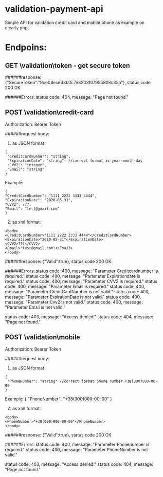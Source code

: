 # validation-payment-api
Simple API for validation credit card and mobile phone as example on clearly php.

# Endpoins:

## GET \validation\token - get secure token
######response: {"SecureToken":"9ce04ece68b0c7e3203f07955808c35a"}, status code 200 OK

######Errors:
status code: 404, message: "Page not found."

## POST \validation\credit-card
Authorization: Bearer Token

######request body:

1) as JSON format
```
{
 "CreditCardNumber": "string", 
 "ExpirationDate": "string", //correct format is year-month-day
 "CVV2": "integer",
 "Email": "string"
}
```
Example:
```
{
"CreditCardNumber": "1111 2222 3333 4444",
"ExpirationDate": "2020-05-31",
"CVV2": 777,
"Email": "test@gmail.com"
}
```

2) as xml format:
```
<body>
<CreditCardNumber>"1111 2222 3333 4444"</CreditCardNumber>
<ExpirationDate>"2020-05-31"</ExpirationDate>
<CVV2>777</CVV2>
<Email>"test@gmail.com"</Email>
</body>
```

######response: {"Valid":true}, status code 200 OK

######Errors:
status code: 400, message: "Parameter Creditcardnumber is required."
status code: 400, message: "Parameter Expirationdate is required."
status code: 400, message: "Parameter CVV2 is required."
status code: 400, message: "Parameter Email is required."
status code: 400, message: "Parameter CreditCardNumber is not valid."
status code: 400, message: "Parameter ExpirationDate is not valid."
status code: 400, message: "Parameter Cvv2 is not valid."
status code: 400, message: "Parameter Email is not valid."

status code: 403, message: "Access denied."
status code: 404, message: "Page not found."

## POST \validation\mobile
Authorization: Bearer Token

######request body:

1) as JSON format
```
{
 "PhoneNumber": "string" //correct format phone number +38(000)000-00-00
}
```
Example:
{
"PhoneNumber": "+38(000)000-00-00"
}

2) as xml format:
```
<body>
<PhoneNumber>"+38(000)000-00-00"</PhoneNumber>
</body>
```

######response: {"Valid":true}, status code 200 OK

######Errors:
status code: 400, message: "Parameter Phonenumber is required."
status code: 400, message: "Parameter PhoneNumber is not valid."

status code: 403, message: "Access denied."
status code: 404, message: "Page not found."

